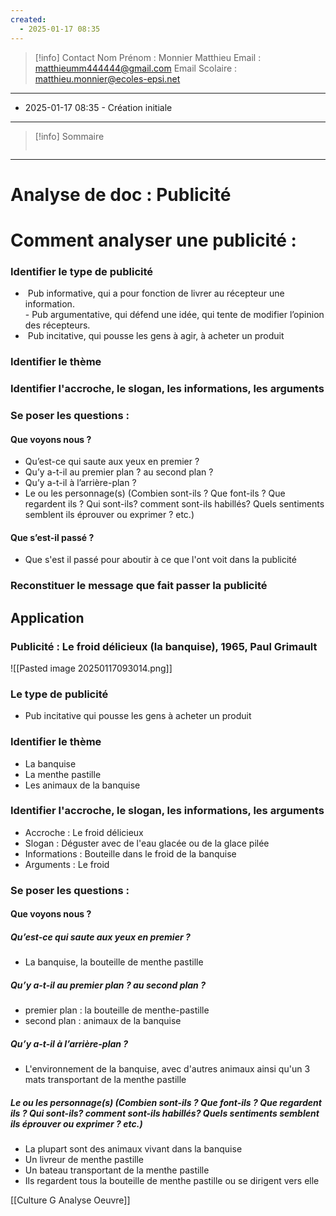 ```yaml
---
created:
  - 2025-01-17 08:35
---
```

>[!info] Contact 
Nom Prénom : Monnier Matthieu
Email : matthieumm444444@gmail.com
Email Scolaire : matthieu.monnier@ecoles-epsi.net

---
- 2025-01-17 08:35 - Création initiale
---

> [!info] Sommaire
> ```table-of-contents
> ```

---
# Analyse de doc : Publicité
# Comment analyser une publicité : 
###  Identifier le type de publicité
-  Pub informative, qui a pour fonction de livrer au récepteur une information.  
 - Pub argumentative, qui défend une idée, qui tente de modifier l’opinion des récepteurs.  
-  Pub incitative, qui pousse les gens à agir, à acheter un produit
### Identifier le thème
### Identifier l'accroche, le slogan, les informations, les arguments
### Se poser les questions : 
#### Que voyons nous ?
-  Qu’est-ce qui saute aux yeux en premier ?  
-  Qu’y a-t-il au premier plan ? au second plan ?  
 - Qu’y a-t-il à l’arrière-plan ?  
-  Le ou les personnage(s) (Combien sont-ils ? Que font-ils ? Que regardent ils ? Qui sont-ils? comment sont-ils habillés? Quels sentiments semblent ils éprouver ou exprimer ? etc.)
#### Que s’est-il passé ?
- Que s'est il passé pour aboutir à ce que l'ont voit dans la publicité
### Reconstituer le message que fait passer la publicité

## Application 
### Publicité : Le froid délicieux (la banquise), 1965, Paul Grimault
![[Pasted image 20250117093014.png]]
### Le type de publicité
- Pub incitative qui pousse les gens à acheter un produit
### Identifier le thème
- La banquise
- La menthe pastille
- Les animaux de la banquise
### Identifier l'accroche, le slogan, les informations, les arguments
- Accroche : Le froid délicieux
- Slogan : Déguster avec de l'eau glacée ou de la glace pilée
- Informations : Bouteille dans le froid de la banquise
- Arguments : Le froid
### Se poser les questions : 
#### Que voyons nous ?
##### Qu’est-ce qui saute aux yeux en premier ?  
- La banquise, la bouteille de menthe pastille
##### Qu’y a-t-il au premier plan ? au second plan ?  
- premier plan : la bouteille de menthe-pastille
- second plan : animaux de la banquise 
##### Qu’y a-t-il à l’arrière-plan ?  
- L'environnement de la banquise, avec d'autres animaux ainsi qu'un 3 mats transportant de la menthe pastille
##### Le ou les personnage(s) (Combien sont-ils ? Que font-ils ? Que regardent ils ? Qui sont-ils? comment sont-ils habillés? Quels sentiments semblent ils éprouver ou exprimer ? etc.)
- La plupart sont des animaux vivant dans la banquise
- Un livreur de menthe pastille
- Un bateau transportant de la menthe pastille 
- Ils regardent tous la bouteille de menthe pastille ou se dirigent vers elle 



[[Culture G Analyse Oeuvre]]
